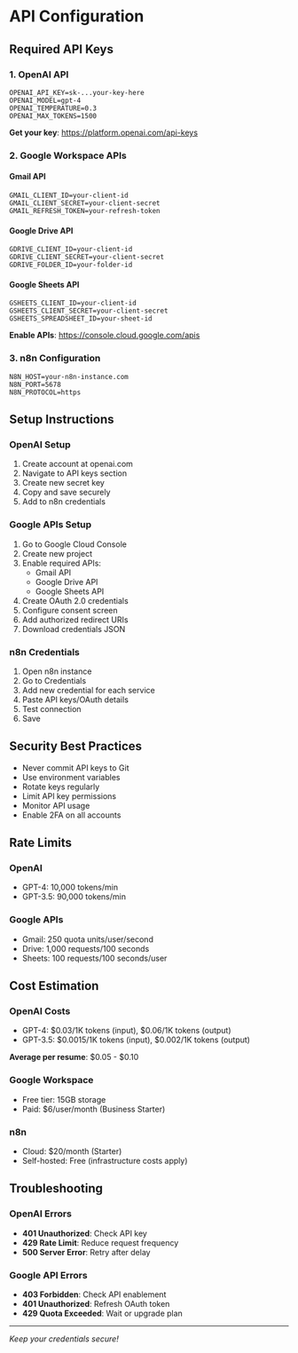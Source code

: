 # API Configuration

## Required API Keys

### 1. OpenAI API
```env
OPENAI_API_KEY=sk-...your-key-here
OPENAI_MODEL=gpt-4
OPENAI_TEMPERATURE=0.3
OPENAI_MAX_TOKENS=1500
```

**Get your key**: https://platform.openai.com/api-keys

### 2. Google Workspace APIs

#### Gmail API
```env
GMAIL_CLIENT_ID=your-client-id
GMAIL_CLIENT_SECRET=your-client-secret
GMAIL_REFRESH_TOKEN=your-refresh-token
```

#### Google Drive API
```env
GDRIVE_CLIENT_ID=your-client-id
GDRIVE_CLIENT_SECRET=your-client-secret
GDRIVE_FOLDER_ID=your-folder-id
```

#### Google Sheets API
```env
GSHEETS_CLIENT_ID=your-client-id
GSHEETS_CLIENT_SECRET=your-client-secret
GSHEETS_SPREADSHEET_ID=your-sheet-id
```

**Enable APIs**: https://console.cloud.google.com/apis

### 3. n8n Configuration
```env
N8N_HOST=your-n8n-instance.com
N8N_PORT=5678
N8N_PROTOCOL=https
```

## Setup Instructions

### OpenAI Setup
1. Create account at openai.com
2. Navigate to API keys section
3. Create new secret key
4. Copy and save securely
5. Add to n8n credentials

### Google APIs Setup
1. Go to Google Cloud Console
2. Create new project
3. Enable required APIs:
   - Gmail API
   - Google Drive API
   - Google Sheets API
4. Create OAuth 2.0 credentials
5. Configure consent screen
6. Add authorized redirect URIs
7. Download credentials JSON

### n8n Credentials
1. Open n8n instance
2. Go to Credentials
3. Add new credential for each service
4. Paste API keys/OAuth details
5. Test connection
6. Save

## Security Best Practices

- Never commit API keys to Git
- Use environment variables
- Rotate keys regularly
- Limit API key permissions
- Monitor API usage
- Enable 2FA on all accounts

## Rate Limits

### OpenAI
- GPT-4: 10,000 tokens/min
- GPT-3.5: 90,000 tokens/min

### Google APIs
- Gmail: 250 quota units/user/second
- Drive: 1,000 requests/100 seconds
- Sheets: 100 requests/100 seconds/user

## Cost Estimation

### OpenAI Costs
- GPT-4: $0.03/1K tokens (input), $0.06/1K tokens (output)
- GPT-3.5: $0.0015/1K tokens (input), $0.002/1K tokens (output)

**Average per resume**: $0.05 - $0.10

### Google Workspace
- Free tier: 15GB storage
- Paid: $6/user/month (Business Starter)

### n8n
- Cloud: $20/month (Starter)
- Self-hosted: Free (infrastructure costs apply)

## Troubleshooting

### OpenAI Errors
- **401 Unauthorized**: Check API key
- **429 Rate Limit**: Reduce request frequency
- **500 Server Error**: Retry after delay

### Google API Errors
- **403 Forbidden**: Check API enablement
- **401 Unauthorized**: Refresh OAuth token
- **429 Quota Exceeded**: Wait or upgrade plan

---

*Keep your credentials secure!*